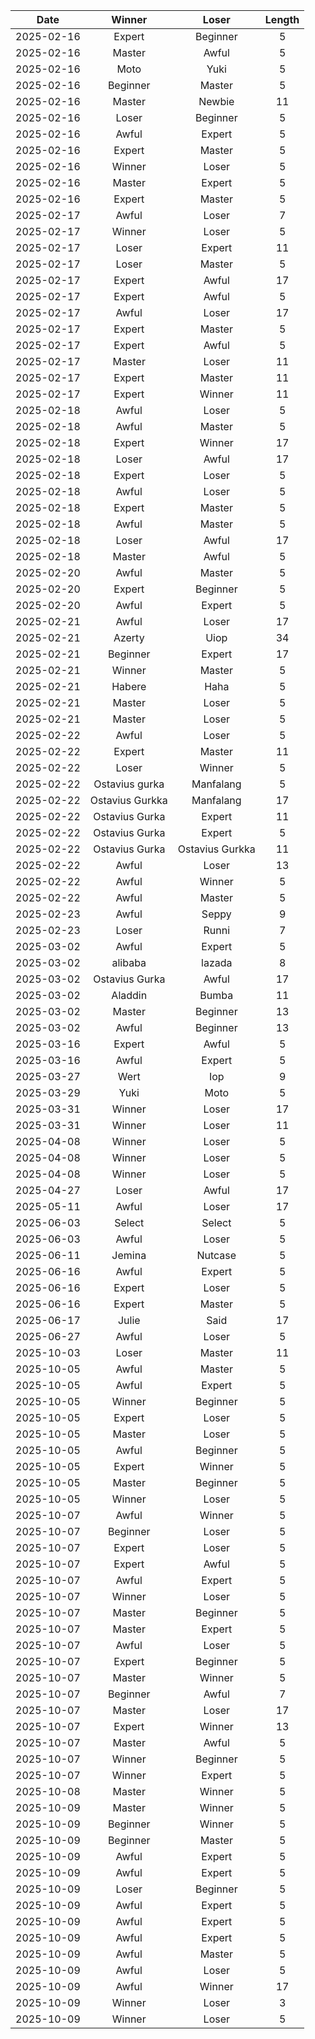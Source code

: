 |Date|Winner|Loser|Length|
|:--:|:----:|:---:|:----:|
|2025-02-16|Expert|Beginner|5|
|2025-02-16|Master|Awful|5|
|2025-02-16|Moto|Yuki|5|
|2025-02-16|Beginner|Master|5|
|2025-02-16|Master|Newbie|11|
|2025-02-16|Loser|Beginner|5|
|2025-02-16|Awful|Expert|5|
|2025-02-16|Expert|Master|5|
|2025-02-16|Winner|Loser|5|
|2025-02-16|Master|Expert|5|
|2025-02-16|Expert|Master|5|
|2025-02-17|Awful|Loser|7|
|2025-02-17|Winner|Loser|5|
|2025-02-17|Loser|Expert|11|
|2025-02-17|Loser|Master|5|
|2025-02-17|Expert|Awful|17|
|2025-02-17|Expert|Awful|5|
|2025-02-17|Awful|Loser|17|
|2025-02-17|Expert|Master|5|
|2025-02-17|Expert|Awful|5|
|2025-02-17|Master|Loser|11|
|2025-02-17|Expert|Master|11|
|2025-02-17|Expert|Winner|11|
|2025-02-18|Awful|Loser|5|
|2025-02-18|Awful|Master|5|
|2025-02-18|Expert|Winner|17|
|2025-02-18|Loser|Awful|17|
|2025-02-18|Expert|Loser|5|
|2025-02-18|Awful|Loser|5|
|2025-02-18|Expert|Master|5|
|2025-02-18|Awful|Master|5|
|2025-02-18|Loser|Awful|17|
|2025-02-18|Master|Awful|5|
|2025-02-20|Awful|Master|5|
|2025-02-20|Expert|Beginner|5|
|2025-02-20|Awful|Expert|5|
|2025-02-21|Awful|Loser|17|
|2025-02-21|Azerty|Uiop|34|
|2025-02-21|Beginner|Expert|17|
|2025-02-21|Winner|Master|5|
|2025-02-21|Habere|Haha |5|
|2025-02-21|Master|Loser|5|
|2025-02-21|Master|Loser|5|
|2025-02-22|Awful|Loser|5|
|2025-02-22|Expert|Master|11|
|2025-02-22|Loser|Winner|5|
|2025-02-22|Ostavius gurka|Manfalang|5|
|2025-02-22|Ostavius Gurkka|Manfalang|17|
|2025-02-22|Ostavius Gurka|Expert|11|
|2025-02-22|Ostavius Gurka|Expert|5|
|2025-02-22|Ostavius Gurka|Ostavius Gurkka|11|
|2025-02-22|Awful|Loser|13|
|2025-02-22|Awful|Winner|5|
|2025-02-22|Awful|Master|5|
|2025-02-23|Awful|Seppy|9|
|2025-02-23|Loser|Runni|7|
|2025-03-02|Awful|Expert|5|
|2025-03-02|alibaba|lazada|8|
|2025-03-02|Ostavius Gurka|Awful|17|
|2025-03-02|Aladdin|Bumba|11|
|2025-03-02|Master|Beginner|13|
|2025-03-02|Awful|Beginner|13|
|2025-03-16|Expert|Awful|5|
|2025-03-16|Awful|Expert|5|
|2025-03-27|Wert|Iop|9|
|2025-03-29|Yuki|Moto|5|
|2025-03-31|Winner|Loser|17|
|2025-03-31|Winner|Loser|11|
|2025-04-08|Winner|Loser|5|
|2025-04-08|Winner|Loser|5|
|2025-04-08|Winner|Loser|5|
|2025-04-27|Loser|Awful|17|
|2025-05-11|Awful|Loser|17|
|2025-06-03|Select|Select|5|
|2025-06-03|Awful|Loser|5|
|2025-06-11|Jemina|Nutcase|5|
|2025-06-16|Awful|Expert|5|
|2025-06-16|Expert|Loser|5|
|2025-06-16|Expert|Master|5|
|2025-06-17|Julie|Said|17|
|2025-06-27|Awful|Loser|5|
|2025-10-03|Loser|Master|11|
|2025-10-05|Awful|Master|5|
|2025-10-05|Awful|Expert|5|
|2025-10-05|Winner|Beginner|5|
|2025-10-05|Expert|Loser|5|
|2025-10-05|Master|Loser|5|
|2025-10-05|Awful|Beginner|5|
|2025-10-05|Expert|Winner|5|
|2025-10-05|Master|Beginner|5|
|2025-10-05|Winner|Loser|5|
|2025-10-07|Awful|Winner|5|
|2025-10-07|Beginner|Loser|5|
|2025-10-07|Expert|Loser|5|
|2025-10-07|Expert|Awful|5|
|2025-10-07|Awful|Expert|5|
|2025-10-07|Winner|Loser|5|
|2025-10-07|Master|Beginner|5|
|2025-10-07|Master|Expert|5|
|2025-10-07|Awful|Loser|5|
|2025-10-07|Expert|Beginner|5|
|2025-10-07|Master|Winner|5|
|2025-10-07|Beginner|Awful|7|
|2025-10-07|Master|Loser|17|
|2025-10-07|Expert|Winner|13|
|2025-10-07|Master|Awful|5|
|2025-10-07|Winner|Beginner|5|
|2025-10-07|Winner|Expert|5|
|2025-10-08|Master|Winner|5|
|2025-10-09|Master|Winner|5|
|2025-10-09|Beginner|Winner|5|
|2025-10-09|Beginner|Master|5|
|2025-10-09|Awful|Expert|5|
|2025-10-09|Awful|Expert|5|
|2025-10-09|Loser|Beginner|5|
|2025-10-09|Awful|Expert|5|
|2025-10-09|Awful|Expert|5|
|2025-10-09|Awful|Expert|5|
|2025-10-09|Awful|Master|5|
|2025-10-09|Awful|Loser|5|
|2025-10-09|Awful|Winner|17|
|2025-10-09|Winner|Loser|3|
|2025-10-09|Winner|Loser|5|
